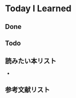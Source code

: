 # Today I Learned

## Done

## Todo

## 読みたい本リスト
- 

## 参考文献リスト
[^1]: [Markdown と GitHub で社内規程を便利に管理 クックパッド](https://techlife.cookpad.com/entry/2019/06/26/182322)
[^2]: [Go Toolchain](https://speakerdeck.com/yamatoya/go1-dot-21karadao-ru-sareta-go-toolchainnoshi-zu-miwomarututojie-shuo)
[^3]: [Goのバージョン1.21以降はライブラリとのバージョン差によるバグが減るらしい](https://zenn.dev/castingone_dev/articles/ac2e5d06b4a2a5)
[^4]: [Rustのcargo-competeを使ってAtCoderに挑む](https://zenn.dev/ne0/articles/39ddc9fb2d4123)
[^5]: [WSL2 + Windows Terminal + fish で快適なターミナル環境を構築しよう！（2023 年版）](https://qiita.com/irongineer/items/e5462d79bcaa903905b7)
[^6]: 
